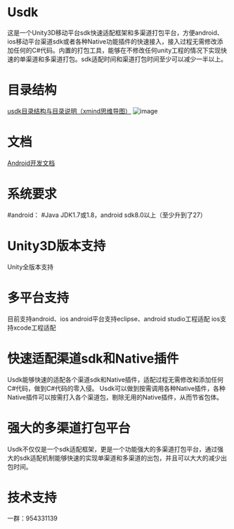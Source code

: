 # Usdk 
这是一个Unity3D移动平台sdk快速适配框架和多渠道打包平台，方便android、ios移动平台渠道sdk或者各种Native功能插件的快速接入，接入过程无需修改添加任何的C#代码。内置的打包工具，能够在不修改任何unity工程的情况下实现快速的单渠道和多渠道打包。sdk适配时间和渠道打包时间至少可以减少一半以上。

# 目录结构
[usdk目录结构与目录说明（xmind思维导图）](https://github.com/honghuachen/Usdk/blob/master/doc/Usdk%E9%A1%B9%E7%9B%AE%E7%BB%93%E6%9E%84%E8%AF%B4%E6%98%8E.xmind)
![image](https://github.com/honghuachen/Usdk/blob/master/doc/Usdk%E9%A1%B9%E7%9B%AE%E7%BB%93%E6%9E%84%E8%AF%B4%E6%98%8E.png)

# 文档
[Android开发文档](https://github.com/honghuachen/Usdk/blob/master/doc/Android%E5%BC%80%E5%8F%91%E6%96%87%E6%A1%A3.docx)

# 系统要求
#android：
#Java JDK1.7或1.8，android sdk8.0以上（至少升到了27）

# Unity3D版本支持
Unity全版本支持

# 多平台支持
目前支持android、ios
android平台支持eclipse、android studio工程适配
ios支持xcode工程适配

# 快速适配渠道sdk和Native插件
Usdk能够快速的适配各个渠道sdk和Native插件，适配过程无需修改和添加任何C#代码，做到C#代码的零入侵。
Usdk可以做到按需调用各种Native插件，各种Native插件可以按需打入各个渠道包，剔除无用的Native插件，从而节省包体。

# 强大的多渠道打包平台
Usdk不仅仅是一个sdk适配框架，更是一个功能强大的多渠道打包平台，通过强大的sdk适配机制能够快速的实现单渠道和多渠道的出包，并且可以大大的减少出包时间。

# 技术支持
一群：954331139
